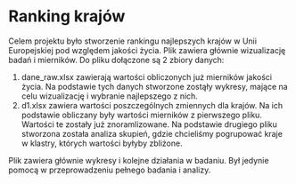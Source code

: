 # Ranking krajów

Celem projektu było stworzenie rankingu najlepszych krajów w Unii Europejskiej pod względem jakości życia. Plik zawiera głównie wizualizację badań i mierników.
Do pliku dołączone są 2 zbiory danych:
1. dane_raw.xlsx zawierają wartości obliczonych już mierników jakości życia. Na podstawie tych danych stworzone zostąły wykresy, mające na celu wizualizację i wybranie najlepszego z nich.
2.  d1.xlsx zawiera wartości poszczególnych zmiennych dla krajów. Na ich podstawie obliczany były wartości mierników z pierwszego pliku. Wartości te zostały już znoramlizowane.
Na podstawie drugiego pliku stworzona została analiza skupień, gdzie chcieliśmy pogrupować kraje w klastry, których wartości byłyby zbliżone.

Plik zawiera głównie wykresy i kolejne działania w badaniu. Był jedynie pomocą w przeprowadzeniu pełnego badania i analizy.
